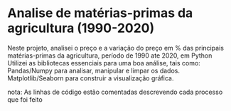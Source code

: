 # Analise de matérias-primas da agricultura (1990-2020) 

Neste projeto, analisei o preço e a variação do preço em % das principais matérias-primas da agricultura, período de 1990 ate 2020, em Python <br>
Utilizei as bibliotecas essenciais para uma boa análise, tais como: Pandas/Numpy para analisar, manipular e limpar os dados. Matplotlib/Seaborn para construir a visualização gráfica.<br>

nota: As linhas de código estão comentadas descrevendo cada processo que foi feito
